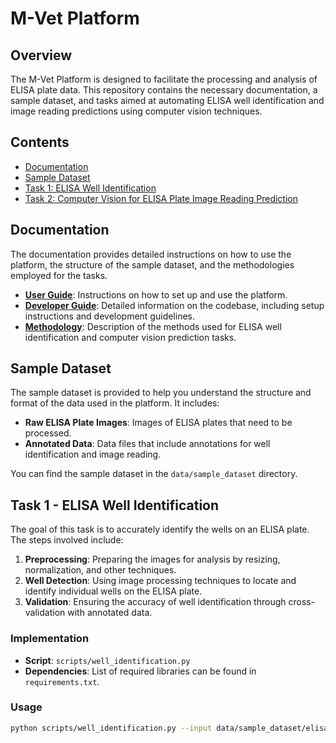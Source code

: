 # M-Vet Platform

## Overview
The M-Vet Platform is designed to facilitate the processing and analysis of ELISA plate data. This repository contains the necessary documentation, a sample dataset, and tasks aimed at automating ELISA well identification and image reading predictions using computer vision techniques.

## Contents
- [Documentation](#documentation)
- [Sample Dataset](#sample-dataset)
- [Task 1: ELISA Well Identification](#task-1---elisa-well-identification)
- [Task 2: Computer Vision for ELISA Plate Image Reading Prediction](#task-2---computer-vision-for-elisa-plate-image-reading-prediction)

## Documentation
The documentation provides detailed instructions on how to use the platform, the structure of the sample dataset, and the methodologies employed for the tasks.

- **[User Guide](docs/User_Guide.md)**: Instructions on how to set up and use the platform.
- **[Developer Guide](docs/Developer_Guide.md)**: Detailed information on the codebase, including setup instructions and development guidelines.
- **[Methodology](docs/Methodology.md)**: Description of the methods used for ELISA well identification and computer vision prediction tasks.

## Sample Dataset
The sample dataset is provided to help you understand the structure and format of the data used in the platform. It includes:
- **Raw ELISA Plate Images**: Images of ELISA plates that need to be processed.
- **Annotated Data**: Data files that include annotations for well identification and image reading.

You can find the sample dataset in the `data/sample_dataset` directory.

## Task 1 - ELISA Well Identification
The goal of this task is to accurately identify the wells on an ELISA plate. The steps involved include:
1. **Preprocessing**: Preparing the images for analysis by resizing, normalization, and other techniques.
2. **Well Detection**: Using image processing techniques to locate and identify individual wells on the ELISA plate.
3. **Validation**: Ensuring the accuracy of well identification through cross-validation with annotated data.

### Implementation
- **Script**: `scripts/well_identification.py`
- **Dependencies**: List of required libraries can be found in `requirements.txt`.

### Usage
```bash
python scripts/well_identification.py --input data/sample_dataset/elisa_plate_1.jpg --output results/well_identification_output.jpg
